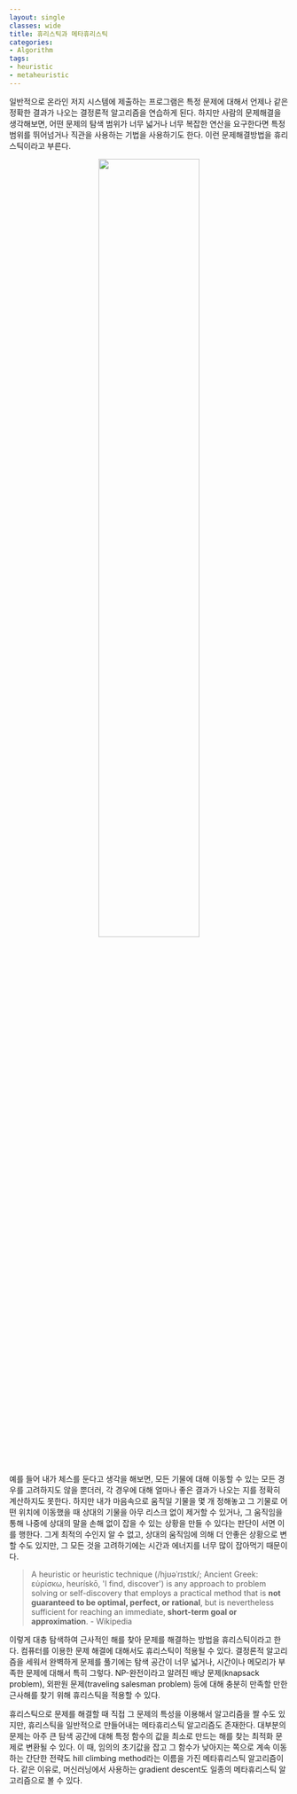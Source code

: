 ```yaml
---
layout: single
classes: wide
title: 휴리스틱과 메타휴리스틱
categories:
- Algorithm
tags:
- heuristic
- metaheuristic
---
```



일반적으로 온라인 저지 시스템에 제출하는 프로그램은 특정 문제에 대해서 언제나 같은 정확한 결과가 나오는 결정론적 알고리즘을 연습하게 된다. 하지만 사람의 문제해결을 생각해보면, 어떤 문제의 탐색 범위가 너무 넓거나 너무 복잡한 연산을 요구한다면 특정 범위를 뛰어넘거나 직관을 사용하는 기법을 사용하기도 한다. 이런 문제해결방법을 휴리스틱이라고 부른다.

<div align="center">
<img src="https://imgur.com/4r0Fx6f.png" width="60%">
<br><br>
</div>

예를 들어 내가 체스를 둔다고 생각을 해보면, 모든 기물에 대해 이동할 수 있는 모든 경우를 고려하지도 않을 뿐더러, 각 경우에 대해 얼마나 좋은 결과가 나오는 지를 정확히 계산하지도 못한다. 하지만 내가 마음속으로 움직일 기물을 몇 개 정해놓고 그 기물로 어떤 위치에 이동했을 때 상대의 기물을 아무 리스크 없이 제거할 수 있거나, 그 움직임을 통해 나중에 상대의 말을 손해 없이 잡을 수 있는 상황을 만들 수 있다는 판단이 서면 이를 행한다. 그게 최적의 수인지 알 수 없고, 상대의 움직임에 의해 더 안좋은 상황으로 변할 수도 있지만, 그 모든 것을 고려하기에는 시간과 에너지를 너무 많이 잡아먹기 때문이다.

> A heuristic or heuristic technique (/hjʊəˈrɪstɪk/; Ancient Greek: εὑρίσκω, heurískō, 'I find, discover') is any approach to problem solving or self-discovery that employs a practical method that is **not guaranteed to be optimal, perfect, or rational**, but is nevertheless sufficient for reaching an immediate, **short-term goal or approximation**. - Wikipedia

이렇게 대충 탐색하여 근사적인 해를 찾아 문제를 해결하는 방법을 휴리스틱이라고 한다. 컴퓨터를 이용한 문제 해결에 대해서도 휴리스틱이 적용될 수 있다. 결정론적 알고리즘을 세워서 완벽하게 문제를 풀기에는 탐색 공간이 너무 넓거나, 시간이나 메모리가 부족한 문제에 대해서 특히 그렇다. NP-완전이라고 알려진 배낭 문제(knapsack problem), 외판원 문제(traveling salesman problem) 등에 대해 충분히 만족할 만한 근사해를 찾기 위해 휴리스틱을 적용할 수 있다.

휴리스틱으로 문제를 해결할 때 직접 그 문제의 특성을 이용해서 알고리즘을 짤 수도 있지만, 휴리스틱을 일반적으로 만들어내는 메타휴리스틱 알고리즘도 존재한다. 대부분의 문제는 아주 큰 탐색 공간에 대해 특정 함수의 값을 최소로 만드는 해를 찾는 최적화 문제로 변환될 수 있다. 이 때, 임의의 초기값을 잡고 그 함수가 낮아지는 쪽으로 계속 이동하는 간단한 전략도 hill climbing method라는 이름을 가진 메타휴리스틱 알고리즘이다. 같은 이유로, 머신러닝에서 사용하는 gradient descent도 일종의 메타휴리스틱 알고리즘으로 볼 수 있다.
